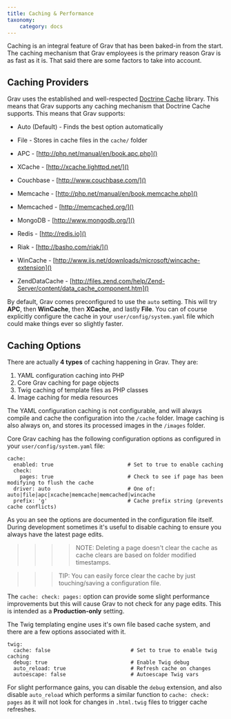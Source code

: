 ```yaml
---
title: Caching & Performance
taxonomy:
    category: docs
---
```


Caching is an integral feature of Grav that has been baked-in from the start.  The caching mechanism that Grav employees is the primary reason Grav is as fast as it is.  That said there are some factors to take into account.  

## Caching Providers

Grav uses the established and well-respected [Doctrine Cache](http://docs.doctrine-project.org/en/2.0.x/reference/caching.html) library. This means that Grav supports any caching mechanism that Doctrine Cache supports.  This means that Grav supports:

* Auto (Default) - Finds the best option automatically

* File - Stores in cache files in the `cache/` folder

* APC - [http://php.net/manual/en/book.apc.php]()

* XCache - [http://xcache.lighttpd.net/]()

* Couchbase - [http://www.couchbase.com/]()

* Memcache - [http://php.net/manual/en/book.memcache.php]()

* Memcached - [http://memcached.org/]()

* MongoDB - [http://www.mongodb.org/]()

* Redis - [http://redis.io]()

* Riak - [http://basho.com/riak/]()

* WinCache - [http://www.iis.net/downloads/microsoft/wincache-extension]()

* ZendDataCache - [http://files.zend.com/help/Zend-Server/content/data_cache_component.htm]()


By default, Grav comes preconfigured to use the `auto` setting.  This will try **APC**, then **WinCache**, then **XCache**, and lastly **File**.  You can of course explicitly configure the cache in your `user/config/system.yaml` file which could make things ever so slightly faster.

## Caching Options

There are actually **4 types** of caching happening in Grav.  They are:

1. YAML configuration caching into PHP
2. Core Grav caching for page objects
3. Twig caching of template files as PHP classes
4. Image caching for media resources

The YAML configuration caching is not configurable, and will always compile and cache the configuration into the `/cache` folder. Image caching is also always on, and stores its processed images in the `/images` folder.

Core Grav caching has the following configuration options as configured in your `user/config/system.yaml` file:

```
cache:
  enabled: true                        # Set to true to enable caching
  check:
    pages: true                        # Check to see if page has been modifying to flush the cache
  driver: auto                         # One of: auto|file|apc|xcache|memcache|memcached|wincache
  prefix: 'g'                          # Cache prefix string (prevents cache conflicts)
```

As you an see the options are documented in the configuration file itself.  During development sometimes it's useful to disable caching to ensure you always have the latest page edits. 

>>>> NOTE: Deleting a page doesn't clear the cache as cache clears are based on folder modified timestamps.

>>> TIP: You can easily force clear the cache by just touching/saving a configuration file.

The `cache: check: pages:` option can provide some slight performance improvements but this will cause Grav to not check for any page edits.  This is intended as a **Production-only** setting.

The Twig templating engine uses it's own file based cache system, and there are a few options associated with it.

```
twig:
  cache: false                          # Set to true to enable twig caching
  debug: true                           # Enable Twig debug
  auto_reload: true                     # Refresh cache on changes
  autoescape: false                     # Autoescape Twig vars
```

For slight performance gains, you can disable the `debug` extension, and also disable `auto_reload` which performs a similar function to `cache: check: pages` as it will not look for changes in `.html.twig` files to trigger cache refreshes.
